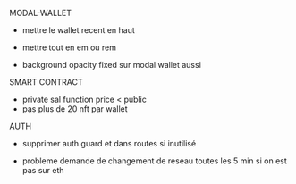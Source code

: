 MODAL-WALLET
- mettre le wallet recent en haut
- mettre tout en em ou rem


- background opacity fixed sur modal wallet aussi


SMART CONTRACT
- private sal function price < public
- pas plus de 20 nft par wallet


AUTH
- supprimer auth.guard et dans routes si inutilisé


- probleme demande de changement de reseau toutes les 5 min si on est pas sur eth